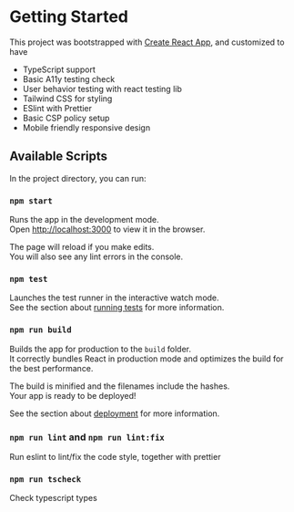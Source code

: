 # Getting Started

This project was bootstrapped with [Create React App](https://github.com/facebook/create-react-app), and customized to have

* TypeScript support
* Basic A11y testing check
* User behavior testing with react testing lib
* Tailwind CSS for styling
* ESlint with Prettier
* Basic CSP policy setup
* Mobile friendly responsive design

## Available Scripts

In the project directory, you can run:

### `npm start`

Runs the app in the development mode.\
Open [http://localhost:3000](http://localhost:3000) to view it in the browser.

The page will reload if you make edits.\
You will also see any lint errors in the console.

### `npm test`

Launches the test runner in the interactive watch mode.\
See the section about [running tests](https://facebook.github.io/create-react-app/docs/running-tests) for more information.

### `npm run build`

Builds the app for production to the `build` folder.\
It correctly bundles React in production mode and optimizes the build for the best performance.

The build is minified and the filenames include the hashes.\
Your app is ready to be deployed!

See the section about [deployment](https://facebook.github.io/create-react-app/docs/deployment) for more information.

### `npm run lint` and `npm run lint:fix` 

Run eslint to lint/fix the code style, together with prettier

### `npm run tscheck`

Check typescript types
